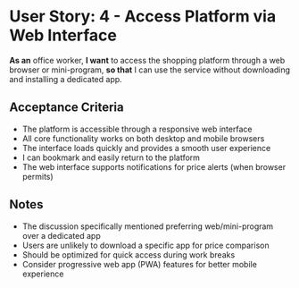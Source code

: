 # User Story: 4 - Access Platform via Web Interface

**As an** office worker,
**I want** to access the shopping platform through a web browser or mini-program,
**so that** I can use the service without downloading and installing a dedicated app.

## Acceptance Criteria

* The platform is accessible through a responsive web interface
* All core functionality works on both desktop and mobile browsers
* The interface loads quickly and provides a smooth user experience
* I can bookmark and easily return to the platform
* The web interface supports notifications for price alerts (when browser permits)

## Notes

* The discussion specifically mentioned preferring web/mini-program over a dedicated app
* Users are unlikely to download a specific app for price comparison
* Should be optimized for quick access during work breaks
* Consider progressive web app (PWA) features for better mobile experience
